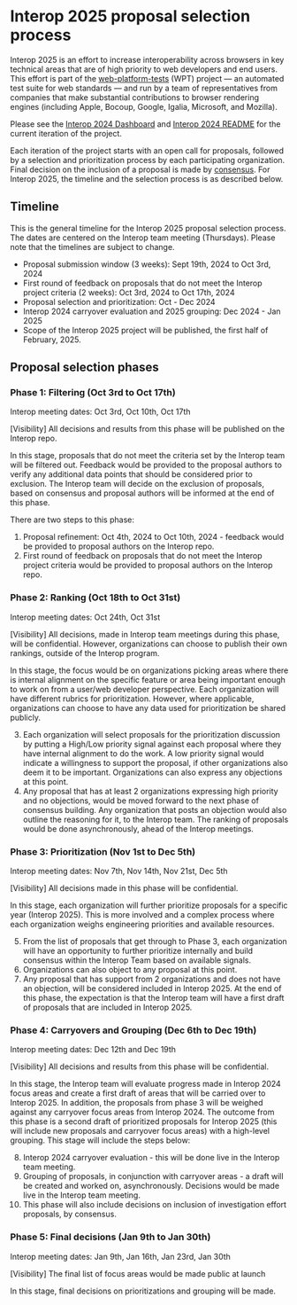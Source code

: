 # Interop 2025 proposal selection process

Interop 2025 is an effort to increase interoperability across browsers in key technical areas that are of high priority to web developers and end users. This effort is part of the [web-platform-tests](https://github.com/web-platform-tests/wpt) (WPT) project — an automated test suite for web standards — and run by a team of representatives from companies that make substantial contributions to browser rendering engines (including Apple, Bocoup, Google, Igalia, Microsoft, and Mozilla).

Please see the [Interop 2024 Dashboard](https://wpt.fyi/interop-2024) and [Interop 2024 README](https://github.com/web-platform-tests/interop/blob/main/2024/README.md) for the current iteration of the project.

Each iteration of the project starts with an open call for proposals, followed by a selection and prioritization process by each participating organization. Final decision on the inclusion of a proposal is made by [consensus](https://github.com/web-platform-tests/interop/blob/main/charter.md#:~:text=The%20team%20makes%20decisions%20based%20on%20consensus.%20A%20decision%20has%20consensus%20if%20it%20has%20support%20from%20at%20least%20two%20participating%20organizations%20and%20no%20opposition). For Interop 2025, the timeline and the selection process is as described below.


## Timeline

This is the general timeline for the Interop 2025 proposal selection process. The dates are centered on the Interop team meeting (Thursdays). Please note that the timelines are subject to change.

*   Proposal submission window (3 weeks): Sept 19th, 2024 to Oct 3rd, 2024
*   First round of feedback on proposals that do not meet the Interop project criteria (2 weeks): Oct 3rd, 2024 to Oct 17th, 2024
*   Proposal selection and prioritization: Oct - Dec 2024
*   Interop 2024 carryover evaluation and 2025 grouping: Dec 2024 - Jan 2025
*   Scope of the Interop 2025 project will be published, the first half of February, 2025.


## Proposal selection phases


### Phase 1: Filtering (Oct 3rd to Oct 17th)

Interop meeting dates: Oct 3rd, Oct 10th, Oct 17th

[Visibility] All decisions and results from this phase will be published on the Interop repo.

In this stage, proposals that do not meet the criteria set by the Interop team will be filtered out. Feedback would be provided to the proposal authors to verify any additional data points that should be considered prior to exclusion. The Interop team will decide on the exclusion of proposals, based on consensus and proposal authors will be informed at the end of this phase. 

There are two steps to this phase:
1. Proposal refinement: Oct 4th, 2024 to Oct 10th, 2024 - feedback would be provided to proposal authors on the Interop repo. 
2. First round of feedback on proposals that do not meet the Interop project criteria would be provided to proposal authors on the Interop repo.


### Phase 2: Ranking (Oct 18th to Oct 31st)

Interop meeting dates: Oct 24th, Oct 31st

[Visibility] All decisions, made in Interop team meetings during this phase, will be confidential. However, organizations can choose to publish their own rankings, outside of the Interop program.

In this stage, the focus would be on organizations picking areas where there is internal alignment on the specific feature or area being important enough to work on from a user/web developer perspective. Each organization will have different rubrics for prioritization. However, where applicable, organizations can choose to have any data used for prioritization be shared publicly.

3. Each organization will select proposals for the prioritization discussion by putting a High/Low priority signal against each proposal where they have internal alignment to do the work. A low priority signal would indicate a willingness to support the proposal, if other organizations also deem it to be important. Organizations can also express any objections at this point.
4. Any proposal that has at least 2 organizations expressing high priority and no objections, would be moved forward to the next phase of consensus building. Any organization that posts an objection would also outline the reasoning for it, to the Interop team. The ranking of proposals would be done asynchronously, ahead of the Interop meetings.


### Phase 3: Prioritization (Nov 1st to Dec 5th)

Interop meeting dates: Nov 7th, Nov 14th, Nov 21st, Dec 5th

[Visibility] All decisions made in this phase will be confidential. 

In this stage, each organization will further prioritize proposals for a specific year (Interop 2025). This is more involved and a complex process where each organization weighs engineering priorities and available resources.

5. From the list of proposals that get through to Phase 3, each organization will have an opportunity to further prioritize internally and build consensus within the Interop Team based on available signals.
6. Organizations can also object to any proposal at this point.
7. Any proposal that has support from 2 organizations and does not have an objection, will be considered included in Interop 2025. At the end of this phase, the expectation is that the Interop team will have a first draft of proposals that are included in Interop 2025.


### Phase 4: Carryovers and Grouping (Dec 6th to Dec 19th)

Interop meeting dates: Dec 12th and Dec 19th

[Visibility] All decisions and results from this phase will be confidential.

In this stage, the Interop team will evaluate progress made in Interop 2024 focus areas and create a first draft of areas that will be carried over to Interop 2025. In addition, the proposals from phase 3 will be weighed against any carryover focus areas from Interop 2024. The outcome from this phase is a second draft of prioritized proposals for Interop 2025 (this will include new proposals and carryover focus areas) with a high-level grouping. This stage will include the steps below:

8. Interop 2024 carryover evaluation - this will be done live in the Interop team meeting.
9. Grouping of proposals, in conjunction with carryover areas - a draft will be created and worked on, asynchronously. Decisions would be made live in the Interop team meeting.
10. This phase will also include decisions on inclusion of investigation effort proposals, by consensus.


### Phase 5: Final decisions (Jan 9th to Jan 30th)

Interop meeting dates: Jan 9th, Jan 16th, Jan 23rd, Jan 30th

[Visibility] The final list of focus areas would be made public at launch

In this stage, final decisions on prioritizations and grouping will be made.
